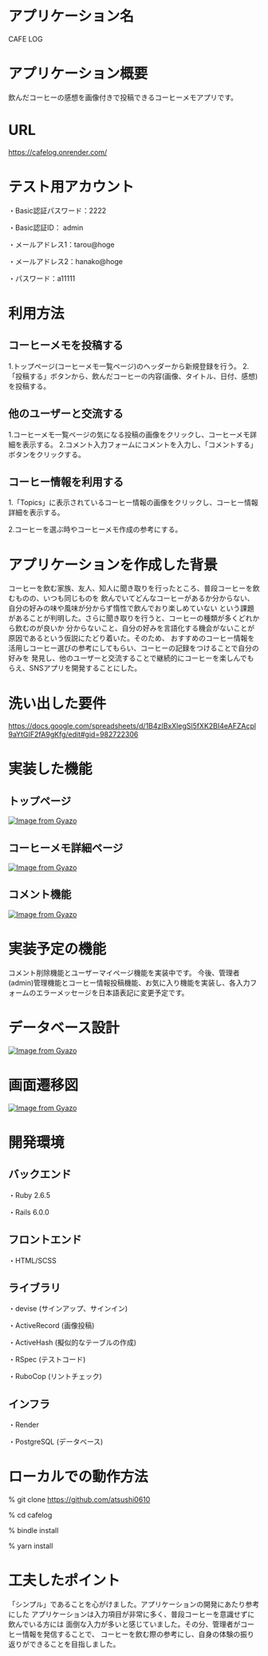 # アプリケーション名
CAFE LOG

# アプリケーション概要
飲んだコーヒーの感想を画像付きで投稿できるコーヒーメモアプリです。

# URL
https://cafelog.onrender.com/

# テスト用アカウント
・Basic認証パスワード：2222

・Basic認証ID： admin

・メールアドレス1：tarou@hoge

・メールアドレス2：hanako@hoge

・パスワード：a11111

# 利用方法
## コーヒーメモを投稿する
1.トップページ(コーヒーメモ一覧ページ)のヘッダーから新規登録を行う。
2.「投稿する」ボタンから、飲んだコーヒーの内容(画像、タイトル、日付、感想)を投稿する。

## 他のユーザーと交流する
1.コーヒーメモ一覧ページの気になる投稿の画像をクリックし、コーヒーメモ詳細を表示する。
2.コメント入力フォームにコメントを入力し、「コメントする」ボタンをクリックする。

## コーヒー情報を利用する
1.「Topics」に表示されているコーヒー情報の画像をクリックし、コーヒー情報詳細を表示する。

2.コーヒーを選ぶ時やコーヒーメモ作成の参考にする。

# アプリケーションを作成した背景
コーヒーを飲む家族、友人、知人に聞き取りを行ったところ、普段コーヒーを飲むものの、いつも同じものを
飲んでいてどんなコーヒーがあるか分からない、自分の好みの味や風味が分からず惰性で飲んでおり楽しめていない
という課題があることが判明した。さらに聞き取りを行うと、コーヒーの種類が多くどれから飲むのが良いか
分からないこと、自分の好みを言語化する機会がないことが原因であるという仮説にたどり着いた。そのため、
おすすめのコーヒー情報を活用しコーヒー選びの参考にしてもらい、コーヒーの記録をつけることで自分の好みを
発見し、他のユーザーと交流することで継続的にコーヒーを楽しんでもらえ、SNSアプリを開発することにした。

# 洗い出した要件
https://docs.google.com/spreadsheets/d/1B4zIBxXlegSl5fXK2BI4eAFZAcpl9aYtGIF2fA9gKfg/edit#gid=982722306

# 実装した機能
## トップページ
[![Image from Gyazo](https://i.gyazo.com/95cac7b9c063c7d30eea409b2c99cec9.gif)](https://gyazo.com/95cac7b9c063c7d30eea409b2c99cec9)

## コーヒーメモ詳細ページ
[![Image from Gyazo](https://i.gyazo.com/084990b52466ee2121b4757aad66c61c.gif)](https://gyazo.com/084990b52466ee2121b4757aad66c61c)

## コメント機能
[![Image from Gyazo](https://i.gyazo.com/ef1a14f8f4b3162da36b2255fe04352f.gif)](https://gyazo.com/ef1a14f8f4b3162da36b2255fe04352f)

# 実装予定の機能
コメント削除機能とユーザーマイページ機能を実装中です。
今後、管理者(admin)管理機能とコーヒー情報投稿機能、お気に入り機能を実装し、各入力フォームのエラーメッセージを日本語表記に変更予定です。

# データベース設計
[![Image from Gyazo](https://i.gyazo.com/8ac935f9b5ad0decf804661b16f4bcf2.png)](https://gyazo.com/8ac935f9b5ad0decf804661b16f4bcf2)

# 画面遷移図
[![Image from Gyazo](https://i.gyazo.com/90f943241efff4a88d60c47985bbb495.png)](https://gyazo.com/90f943241efff4a88d60c47985bbb495)

# 開発環境
## バックエンド
・Ruby 2.6.5

・Rails 6.0.0

## フロントエンド
・HTML/SCSS

## ライブラリ
・devise (サインアップ、サインイン)

・ActiveRecord (画像投稿)

・ActiveHash (擬似的なテーブルの作成)

・RSpec (テストコード)

・RuboCop (リントチェック)

## インフラ
・Render

・PostgreSQL (データベース)

# ローカルでの動作方法
% git clone https://github.com/atsushi0610

% cd cafelog

% bindle install

% yarn install

# 工夫したポイント
「シンプル」であることを心がけました。アプリケーションの開発にあたり参考にした
アプリケーションは入力項目が非常に多く、普段コーヒーを意識せずに飲んでいる方には
面倒な入力が多いと感じていました。その分、管理者がコーヒー情報を発信することで、
コーヒーを飲む際の参考にし、自身の体験の振り返りができることを目指しました。